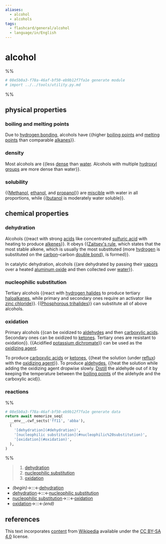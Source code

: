 ```yaml
---
aliases:
  - alcohol
  - alcohols
tags:
  - flashcard/general/alcohol
  - language/in/English
---
```


# alcohol

%%

```Python
# 08e5b0a3-f78a-46af-bf50-eb9b12f7fa1e generate module
# import ../../tools/utility.py.md
```

%%

## physical properties

### boiling and melting points

Due to [hydrogen bonding](hydrogen%20bond.md), alcohols have {{higher [boiling points](boiling%20point.md) and [melting points](melting%20point.md) than comparable [alkanes](alkane.md)}}.

### density

Most alcohols are {{less [dense](density.md) than [water](water.md). Alcohols with multiple [hydroxyl groups](hydroxyl%20group.md) are more dense than water}}.

### solubility

{{[Methanol](methanol.md), [ethanol](ethanol.md), and [propanol](propanol.md)}} are [miscible](miscibility.md) with water in all proportions, while {{[butanol](butanol.md) is moderately water soluble}}.

## chemical properties

### dehydration

Alcohols {{react with strong [acids](acid.md) like concentrated [sulfuric acid](sulfuric%20acid.md) with heating to produce [alkenes](alkene.md)}}. It obeys {{[Zaitsev's rule](Zaitsev's%20rule.md), which states that the most stable alkene, which is usually the most substituted (more [hydrogen](hydrogen.md) is substituted on the [carbon](carbon.md)–carbon [double bond](double%20bond.md)), is formed}}.

In catalytic dehydration, alcohols {{are dehydrated by passing their [vapors](vapor.md) over a heated [aluminum oxide](aluminium%20oxide.md) and then collected over [water](water.md)}}.

### nucleophilic substitution

Tertiary alcohols {{react with [hydrogen halides](hydrochloric%20acid.md) to produce tertiary [haloalkanes](haloalkane.md), while primary and secondary ones require an activator like [zinc chloride](zinc%20chloride.md)}}. {{[Phosphorous trihalides](phosphorous%20trihalide.md)}} can substitute all of above alcohols.

### oxidation

Primary alcohols {{can be oxidized to [aldehydes](aldehyde.md) and then [carboxylic acids](carboxylic%20acid.md). Secondary ones can be oxidized to [ketones](ketone.md). Tertiary ones are resistant to oxidation}}. {{Acidified [potassium dichromate](potassium%20dichromate.md)}} can be used as the [oxidizing agent](oxidizing%20agent.md).

To produce [carboxylic acids](carboxylic%20acid.md) or [ketones](ketone.md), {{heat the solution (under [reflux](reflux.md)) with the [oxidizing agent](oxidizing%20agent.md)}}. To produce [aldehydes](aldehyde.md), {{heat the solution while adding the oxidizing agent dropwise slowly. [Distill](distillation.md) the aldehyde out of it by keeping the temperature between the [boiling points](boiling%20point.md) of the aldehyde and the carboxylic acid}}.

### reactions

%%

```Python
# 08e5b0a3-f78a-46af-bf50-eb9b12f7fa1e generate data
return await memorize_seq(
  __env__.cwf_sects('ff11', 'abba'),
  (
    '[dehydration](#dehydration)',
    '[nucleophilic substitution](#nucleophilic%20substitution)',
    '[oxidation](#oxidation)',
  ),
)
```

%%

<!--08e5b0a3-f78a-46af-bf50-eb9b12f7fa1e generate section="ff11"--><!-- The following content is generated at 2024-03-07T10:21:21.022126+08:00. Any edits will be overridden! -->

> 1. [dehydration](#dehydration)
> 2. [nucleophilic substitution](#nucleophilic%20substitution)
> 3. [oxidation](#oxidation)

<!--/08e5b0a3-f78a-46af-bf50-eb9b12f7fa1e-->

<!--08e5b0a3-f78a-46af-bf50-eb9b12f7fa1e generate section="abba"--><!-- The following content is generated at 2024-01-04T20:17:51.145207+08:00. Any edits will be overridden! -->

- _(begin)_→:::←[dehydration](#dehydration)
- [dehydration](#dehydration)→:::←[nucleophilic substitution](#nucleophilic%20substitution)
- [nucleophilic substitution](#nucleophilic%20substitution)→:::←[oxidation](#oxidation)
- [oxidation](#oxidation)→:::←_(end)_

<!--/08e5b0a3-f78a-46af-bf50-eb9b12f7fa1e-->

## references

This text incorporates [content](https://en.wikipedia.org/wiki/alcohol) from [Wikipedia](Wikipedia.md) available under the [CC BY-SA 4.0](https://creativecommons.org/licenses/by-sa/4.0/) license.
